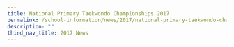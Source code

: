 ```yaml
---
title: National Primary Taekwondo Championships 2017
permalink: /school-information/news/2017/national-primary-taekwondo-championships/
description: ""
third_nav_title: 2017 News
---
```

